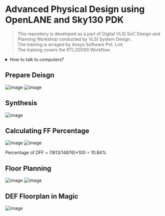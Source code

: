 # Advanced Physical Design using OpenLANE and Sky130 PDK
> This repository is developed as a part of Digital VLSI SoC Design and Planning Workshop conducted by VLSI System Design.  
> The training is arraged by Ansys Software Pvt. Lmt.  
> The training covers the RTL2GDSII Workflow.

<details>
<summary>
How to talk to computers?
</summary>

## Introduction to Board, Package, Chip, Pads, Core, Die, IC and IP
In this section, we will understand the difference between the terms Board, Package, Chip, IC, etc.
### Board
A **Printed Circuit Board (PCB)** is a flat board made with insulating material and has conductive pathways carved on its surface to connect various electrical components such as microprocessors, sensors, resistors, capacitors, diodes, transistors, etc.
The commonly available boards in the market such as Arduino are examples of PCBs.
![Arduino UNO](https://github.com/user-attachments/assets/77f9ef11-a959-4d07-84f0-d5704352b8ee)

The typical components on a Board can be understood with the help of a diagram.
![Block diagram of a Board](https://github.com/user-attachments/assets/db193ea3-ba69-4069-a54a-63b48b67fc1a)

The Black color component (Highlighted in Yellow) sitting at the centre of the Board is the Processor/SoC.
The rest of the components such as the GPIO pins, Power pins, external memory chips such as SDRAM, JTAG-UART pins to program the processor, ADCs, etc. are located around the Processor.

### Package
A **Package** is a supporting case within which the Chip is encapsulated. It prevents physical damage and corrosion.
The Package also supports the electrical contacts which connect the Chip to the Board.  
There are different types of Packages available in the market such as Quad Flat No-Lead Packages (QFN-48).  
This is a 7x7mm<sup>2</sup> package with 48 pins.
![A Typical Package](https://github.com/user-attachments/assets/9d640fc8-6062-4353-b4c3-34f32b3098c0)

### Chip
A **Chip** typically sits at the centre of a Package. The Chip is connected to the Package using _Wire Bonds_. 
This enables the Chip to communicate with the outside world.  
<img src="https://github.com/user-attachments/assets/14473911-230e-4ed1-b2b1-fd8236dc6ef9" width="507">
<img src="https://github.com/user-attachments/assets/38392a8c-ba26-42b5-b4de-b4e310ab1dcd" wicth="400">

### Pad
A **Pad** is the peripheral area of a Chip on which the Pins are soldered to. These are small conductive areas on the surface of the Chip.
They make electrical connections between the internal circuitry of the chip and the external package leads or pins.
They are typically made of a metal such as aluminum or copper.
The signals coming into the chip come through the Pads.

### Core
The **Core** of the Chip is located within the Pads. The Core is where the digital logic of the Chip is present.

### Die
The **Die** encompasses both the Core and the Pads. The Die is manufactured on a Silicon Wafer.
Infact multiple dies are manufactured on a single Silicon Wafer.  
![Die](https://github.com/user-attachments/assets/b31cdf31-c76e-4126-86e9-881b84f7246b)

### IPs and Macros
Multiple elements sit within the Core of a Chip. It includes the SoC, SPI, PLLs, ADCs, DACs, SRAM, etc.  
PLLs, ADCs, SRAMs are **Foundary IPs**.These are patented by the Foundrys and can be used by the Chip Designer.  
The repeatable blocks of digital logic are called **Macros**.  
![IPs and Macros](https://github.com/user-attachments/assets/96cfe919-c296-409d-a954-d62cd04c1479)
</details>

## Prepare Deisgn
![image](https://github.com/user-attachments/assets/6d505db9-dcd0-4ce5-b25c-2a7bff1a16d6)
![image](https://github.com/user-attachments/assets/0a731e08-176a-451c-9a89-07ffdf1991ea)

## Synthesis
![image](https://github.com/user-attachments/assets/ff584423-6d6d-4850-aa9f-4b7dc4bb602d)

## Calculating FF Percentage
![image](https://github.com/user-attachments/assets/9b5fcc15-b3a4-42fb-b65d-6ff0c383fc6a)
![image](https://github.com/user-attachments/assets/60736d99-98cb-444b-a84e-a12b34c70518)

Percentage of DFF = (1613/14876)*100 = 10.84%

## Floor Planning
![image](https://github.com/user-attachments/assets/a1c6a445-42ba-41e0-a852-f8a7cdd189ee)
![image](https://github.com/user-attachments/assets/13604c4f-a940-4ab3-94f3-05eb01755389)

## DEF Floorplan in Magic
![image](https://github.com/user-attachments/assets/43294628-f7ee-462f-982e-6d3b1c9c1963)
